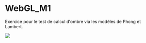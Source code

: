 # WebGL_M1

Exercice pour le test de calcul d'ombre via les modèles de Phong et Lambert.

<img src="https://education.siggraph.org/static/HyperGraph/illumin/images/similm3b.gif"></img>
